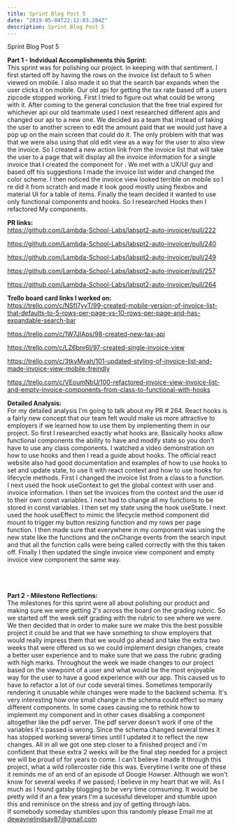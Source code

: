 ```yaml
---
title: Sprint Blog Post 5
date: "2019-05-04T22:12:03.284Z"
description: Sprint Blog Post 5
---
```


Sprint Blog Post 5


<strong>Part 1 - Indvidual Accomplishments this Sprint:</strong><br>
This sprint was for polishing our project. In keeping with that sentiment. I first started off by having the rows on the invoice list default to 5 when viewed on mobile. I also made it so that the search bar expands when the user clicks it on mobile. Our old api for getting the tax rate based off a users zipcode stopped working. First I tried to figure out what could be wrong with it. After coming to the general conclusion that the free trial expired for whichever api our old teammate used I next researched different apis and changed our api to a new one. We decided as a team that instead of taking the user to another screen to edit the amount paid that we would just have a pop up on the main screen that could do it. The only problem with that was that we were also using that old edit view as a way for the user to also view the invoice. So I created a new action link from the invoice list that will take the user to a page that will display all the invoice information for a single invoice that I created the component for . We met with a UX/UI guy and based off his suggestions I made the invoice list wider and changed the color scheme. I then noticed the invoice view looked terrible on mobile so I re did it from scratch and made it look good mostly using flexbox and material UI for a table of items. Finally the team decided it wanted to use only functional components and hooks. So I researched Hooks then I refactored My components. 

<strong>PR links:</strong><br>
https://github.com/Lambda-School-Labs/labspt2-auto-invoicer/pull/222

https://github.com/Lambda-School-Labs/labspt2-auto-invoicer/pull/240

https://github.com/Lambda-School-Labs/labspt2-auto-invoicer/pull/249

https://github.com/Lambda-School-Labs/labspt2-auto-invoicer/pull/257

https://github.com/Lambda-School-Labs/labspt2-auto-invoicer/pull/264



<strong>Trello board card links I worked on:</strong><br>
 https://trello.com/c/NSfI7yyT/99-created-mobile-version-of-invoice-list-that-defaults-to-5-rows-per-page-vs-10-rows-per-page-and-has-expandable-search-bar
 
https://trello.com/c/1W7JIAps/98-created-new-tax-api

https://trello.com/c/LZ6bnr6l/97-created-single-invoice-view

https://trello.com/c/3tkyMvah/101-updated-styling-of-invoice-list-and-made-invoice-view-mobile-freindly

https://trello.com/c/VEoumNbU/100-refactored-invoice-view-invoice-list-and-empty-invoice-components-from-class-to-functional-with-hooks



<strong>Detailed Analysis:</strong><br>
For my detailed analysis I'm going to talk about my PR # 264.
React hooks is a fairly new concept that our team felt would make us more attractive to employers if we learned how to use them by implementing them in our project. So first I researched exactly what hooks are. Basically hooks allow functional components the ability to have and modify state so you don't have to use any class components. I watched a video demonstration on how to use hooks and then I read a guide about hooks. The official react website also had good documentation and examples of how to use hooks to set and update state, to use it with react context and how to use hooks for lifecycle methods. First I changed the invoice list from a class to a function. I next used the hook useContext to get the global context with user and invoice information. I then set the invoices from the context and the user id to their own const variables. I next had to change all my functions to be stored in const variables. I then set my state using the hook useState. I next used the hook useEffect to mimic the lifecycle method component did mount to trigger my button resizing function and my rows per page function. I then made sure that everywhere in my component was using the new state like the functions and the onChange events from the search input and that all the function calls were being called correctly with the this taken off. Finally I then updated the single invoice view component and empty invoice view component the same way. 

 <br><br>
<strong><br>Part 2 - Milestone Reflections:</strong><br>
The milestones for this sprint were all about polishing our product and making sure we were getting 2's across the board on the grading rubric. So we started off the week self grading with the rubric to see where we were. We then decided that in order to make sure we make this the best possible project it could be and that we have something to show employers that would really impress them that we would go ahead and take the extra two weeks that were offered us so we could implement design changes, create a better user experience and to make sure that we pass the rubric grading with high marks. Throughout the week we made changes to our project based on the viewpoint of a user and what would be the most enjoyable way for the user to have a good experience with our app. This caused us to have to refactor a lot of our code several times. Sometimes temporarily rendering it unusable while changes were made to the backend schema. It's very interesting how one small change in the schema could effect so many different components. In some cases causing me to rethink how to implement my component and in other cases disabling a component altogether like the pdf server. The pdf server doesn't work if one of the variables it's passed is wrong. Since the schema changed several times it has stopped working several times until I updated it to reflect the new changes. All in all we got one step closer to a finished project and i'm confident that these extra 2 weeks will be the final step needed for a project we will be proud of for years to come. I can't believe I made it through this project, what a wild rollercoster ride this was. Everytime I write one of these it reminds me of an end of an episode of Doogie Howser. Although we won't know for several weeks if we passed; I believe in my heart that we will. As I much as I found gatsby blogging to be very time comsuming. It would be pretty wild if an a few years I'm a sucessful developer and stumble upon this and reminisce on the stress and joy of getting through labs. <br/>If somebody someday stumbles upon this randomly please Email me at dewaynelindsay87@gmail.com

